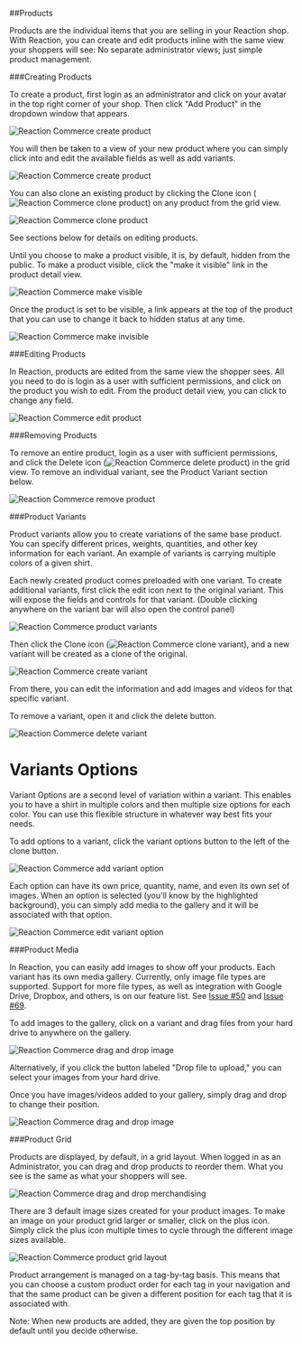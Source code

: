 ##Products

Products are the individual items that you are selling in your Reaction shop. With Reaction, you can create and edit products inline with the same view your shoppers will see: No separate administrator views; just simple product management.

###Creating Products

To create a product, first login as an administrator and click on your avatar in the top right corner of your shop. Then click  "Add Product" in the dropdown window that appears.

![](http://raw.github.com/reactioncommerce/reaction/development/docs/assets/guide-products-add-product.png "Reaction Commerce create product")

You will then be taken to a view of your new product where you can simply click into and edit the available fields as well as add variants.

![](http://raw.github.com/reactioncommerce/reaction/master/docs/assets/guide-products-new-product.png "Reaction Commerce create product")

You can also clone an existing product by clicking the Clone icon (![](http://raw.github.com/reactioncommerce/reaction/master/docs/assets/guide-icon-files.png "Reaction Commerce clone product")) on any product from the grid view.

![](http://raw.github.com/reactioncommerce/reaction/master/docs/assets/guide-products-cloneproduct.png "Reaction Commerce clone product")

See sections below for details on editing products.

Until you choose to make a product visible, it is, by default, hidden from the public. To make a product visible, click the "make it visible" link in the product detail view.

![](http://raw.github.com/reactioncommerce/reaction/master/docs/assets/guide-products-makevisible.png "Reaction Commerce make visible")

Once the product is set to be visible, a link appears at the top of the product that you can use to change it back to hidden status at any time.

![](http://raw.github.com/reactioncommerce/reaction/master/docs/assets/guide-products-makeinvisible.png "Reaction Commerce make invisible")

###Editing Products

In Reaction, products are edited from the same view the shopper sees. All you need to do is login as a user with sufficient permissions, and click on the product you wish to edit. From the product detail view, you can click to change any field.

![](http://raw.github.com/reactioncommerce/reaction/master/docs/assets/guide-products-editproduct.png "Reaction Commerce edit product")

###Removing Products

To remove an entire product, login as a user with sufficient permissions, and click the Delete icon (![](http://raw.github.com/reactioncommerce/reaction/master/docs/assets/guide-icon-delete.png "Reaction Commerce delete product")) in the grid view. To remove an individual variant, see the Product Variant section below.

![](http://raw.github.com/reactioncommerce/reaction/master/docs/assets/guide-products-removeproduct.png "Reaction Commerce remove product")

###Product Variants

Product variants allow you to create variations of the same base product. You can specify different prices, weights, quantities, and other key information for each variant. An example of variants is carrying multiple colors of a given shirt.

Each newly created product comes preloaded with one variant. To create additional variants, first click the edit icon next to the original variant. This will expose the fields and controls for that variant. (Double clicking anywhere on the variant bar will also open the control panel)

![](http://raw.github.com/reactioncommerce/reaction/master/docs/assets/guide-products-openvariant.png "Reaction Commerce product variants")

Then click the Clone icon (![](http://raw.github.com/reactioncommerce/reaction/master/docs/assets/guide-icon-files.png "Reaction Commerce clone variant")), and a new variant will be created as a clone of the original.

![](http://raw.github.com/reactioncommerce/reaction/master/docs/assets/guide-products-createvariant.png "Reaction Commerce create variant")

From there, you can edit the information and add images and videos for that specific variant.

To remove a variant, open it and click the delete button.

![](http://raw.github.com/reactioncommerce/reaction/master/docs/assets/guide-products-removevariant.png "Reaction Commerce delete variant")

# Variants Options
Variant Options are a second level of variation within a variant. This enables you to have a shirt in multiple colors and then multiple size options for each color. You can use this flexible structure in whatever way best fits your needs.

To add options to a variant, click the variant options button to the left of the clone button.

![](http://raw.github.com/reactioncommerce/reaction/master/docs/assets/guide-products-addvariantoption.png "Reaction Commerce add variant option")

Each option can have its own price, quantity, name, and even its own set of images. When an option is selected (you'll know by the highlighted background), you can simply add media to the gallery and it will be associated with that option.

![](http://raw.github.com/reactioncommerce/reaction/master/docs/assets/guide-products-editvariantoption.png "Reaction Commerce edit variant option")

###Product Media

In Reaction, you can easily add images to show off your products. Each variant has its own media gallery. Currently, only image file types are supported. Support for more file types, as well as integration with Google Drive, Dropbox, and others, is on our feature list. See [Issue #50](https://github.com/reactioncommerce/reaction/issues/50) and [Issue #69](https://github.com/reactioncommerce/reaction/issues/69).

To add images to the gallery, click on a variant and drag files from your hard drive to anywhere on the gallery.

![](http://raw.github.com/reactioncommerce/reaction/master/docs/assets/guide-products-dropmedia.png "Reaction Commerce drag and drop image")

Alternatively, if you click the button labeled "Drop file to upload," you can select your images from your hard drive.

Once you have images/videos added to your gallery, simply drag and drop to change their position.

![](http://raw.github.com/reactioncommerce/reaction/master/docs/assets/guide-products-dragmedia.png "Reaction Commerce drag and drop image")

###Product Grid

Products are displayed, by default, in a grid layout. When logged in as an Administrator, you can drag and drop products to reorder them. What you see is the same as what your shoppers will see.

![](http://raw.github.com/reactioncommerce/reaction/master/docs/assets/guide-products-gridorder.png "Reaction Commerce drag and drop merchandising")

There are 3 default image sizes created for your product images. To make an image on your product grid larger or smaller, click on the plus icon. Simply click the plus icon multiple times to cycle through the different image sizes available.

![](http://raw.github.com/reactioncommerce/reaction/master/docs/assets/guide-products-grid-layout.png "Reaction Commerce product grid layout")

Product arrangement is managed on a tag-by-tag basis. This means that you can choose a custom product order for each tag in your navigation and that the same product can be given a different position for each tag that it is associated with.

Note: When new products are added, they are given the top position by default until you decide otherwise.

